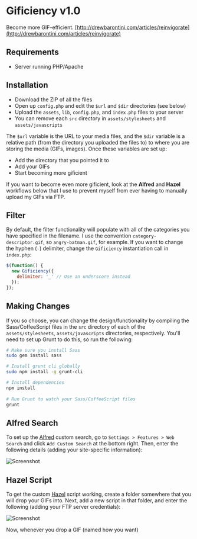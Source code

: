 # Gificiency v1.0

Become more GIF-efficient.
[http://drewbarontini.com/articles/reinvigorate](http://drewbarontini.com/articles/reinvigorate)

## Requirements

- Server running PHP/Apache

## Installation

- Download the ZIP of all the files
- Open up `config.php` and edit the `$url` and `$dir` directories (see below)
- Upload the `assets`, `lib`, `config.php`, and `index.php` files to your server
- You can remove each `src` directory in `assets/stylesheets` and `assets/javascripts`

The `$url` variable is the URL to your media files, and the `$dir` variable is a
relative path (from the directory you uploaded the files to) to where you are storing
the media (GIFs, images). Once these variables are set up: 

- Add the directory that you pointed it to
- Add your GIFs
- Start becoming more gificient

If you want to become even more gificient, look at the **Alfred** and **Hazel** workflows below
that I use to prevent myself from ever having to manually upload my GIFs via FTP.

## Filter

By default, the filter functionality will populate with all of the categories you have specified
in the filename. I use the convention `category-descriptor.gif`, so `angry-batman.gif`, for example.
If you want to change the hyphen (`-`) delimiter, change the `Gificiency` instantiation call in `index.php`:

```javascript
$(function() {
  new Gificiency({
    delimiter: '_' // Use an underscore instead  
  });
});
```

## Making Changes

If you so choose, you can change the design/functionality by compiling the Sass/CoffeeScript
files in the `src` directory of each of the `assets/stylesheets`, `assets/javascripts` directories,
respectively. You'll need to set up Grunt to do this, so run the following:

```bash
# Make sure you install Sass
sudo gem install sass

# Install grunt cli globally
sudo npm install -g grunt-cli

# Install dependencies
npm install
 
# Run Grunt to watch your Sass/CoffeeScript files
grunt
```

## Alfred Search

To set up the [Alfred](http://alfredapp.com) custom search, go to `Settings > Features > Web Search`
and click `Add Custom Search` at the bottom right. Then, enter the following details (adding your
site-specific information):

![Screenshot](http://cl.drewb.io/image/3a3h0S231l01/Screenshot%202014-01-16%2017-09-09.png)

## Hazel Script

To get the custom [Hazel](http://www.noodlesoft.com/hazel.php) script working, create a folder somewhere
that you will drop your GIFs into. Next, add a new script in that folder, and enter the following (adding 
your FTP server credentials):

![Screenshot](http://cl.drewb.io/image/2O0r1D2D2R1h/Screenshot%202014-01-16%2017-12-36.png)

Now, whenever you drop a GIF (named how you want)
